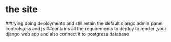 # the site
##trying doing deployments and still retain the default django admin panel controls,css and js
##contains all the requirements to deploy to render ,your django web app and also connect it to postgress database
